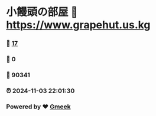 # 小饅頭の部屋 :link: https://www.grapehut.us.kg 
### :page_facing_up: [17](https://www.grapehut.us.kg/tag.html) 
### :speech_balloon: 0 
### :hibiscus: 90341 
### :alarm_clock: 2024-11-03 22:01:30 
### Powered by :heart: [Gmeek](https://github.com/Meekdai/Gmeek)
